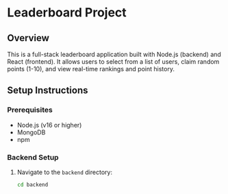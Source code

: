 
# Leaderboard Project

## Overview
This is a full-stack leaderboard application built with Node.js (backend) and React (frontend). It allows users to select from a list of users, claim random points (1-10), and view real-time rankings and point history.

## Setup Instructions

### Prerequisites
- Node.js (v16 or higher)
- MongoDB
- npm

### Backend Setup
1. Navigate to the `backend` directory:
   ```bash
   cd backend